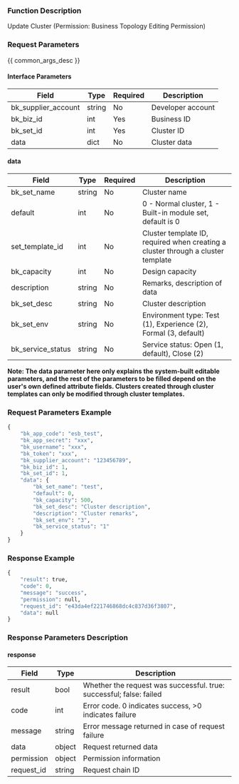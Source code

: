 ### Function Description

Update Cluster (Permission: Business Topology Editing Permission)

### Request Parameters

{{ common_args_desc }}

#### Interface Parameters

| Field               | Type   | Required | Description       |
| ------------------- | ------ | -------- | ----------------- |
| bk_supplier_account | string | No       | Developer account |
| bk_biz_id           | int    | Yes      | Business ID       |
| bk_set_id           | int    | Yes      | Cluster ID        |
| data                | dict   | No       | Cluster data      |

#### data

| Field             | Type   | Required | Description                                                  |
| ----------------- | ------ | -------- | ------------------------------------------------------------ |
| bk_set_name       | string | No       | Cluster name                                                 |
| default           | int    | No       | 0 - Normal cluster, 1 - Built-in module set, default is 0    |
| set_template_id   | int    | No       | Cluster template ID, required when creating a cluster through a cluster template |
| bk_capacity       | int    | No       | Design capacity                                              |
| description       | string | No       | Remarks, description of data                                 |
| bk_set_desc       | string | No       | Cluster description                                          |
| bk_set_env        | string | No       | Environment type: Test (1), Experience (2), Formal (3, default) |
| bk_service_status | string | No       | Service status: Open (1, default), Close (2)                 |

**Note: The data parameter here only explains the system-built editable parameters, and the rest of the parameters to be filled depend on the user's own defined attribute fields. Clusters created through cluster templates can only be modified through cluster templates.**

### Request Parameters Example

```python
{
    "bk_app_code": "esb_test",
    "bk_app_secret": "xxx",
    "bk_username": "xxx",
    "bk_token": "xxx",
    "bk_supplier_account": "123456789",
    "bk_biz_id": 1,
    "bk_set_id": 1,
    "data": {
        "bk_set_name": "test",
        "default": 0,
        "bk_capacity": 500,
        "bk_set_desc": "Cluster description",
        "description": "Cluster remarks",
        "bk_set_env": "3",
        "bk_service_status": "1"
    }
}
```

### Response Example

```python
{
    "result": true,
    "code": 0,
    "message": "success",
    "permission": null,
    "request_id": "e43da4ef221746868dc4c837d36f3807",
    "data": null
}
```

### Response Parameters Description

#### response

| Field       | Type   | Description                                                  |
| ---------- | ------ | ------------------------------------------------------------ |
| result     | bool   | Whether the request was successful. true: successful; false: failed |
| code       | int    | Error code. 0 indicates success, >0 indicates failure        |
| message    | string | Error message returned in case of request failure            |
| data       | object | Request returned data                                        |
| permission | object | Permission information                                       |
| request_id | string | Request chain ID                                             |